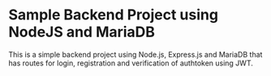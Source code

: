 # Sample Backend Project using NodeJS and MariaDB
This is a simple backend project using Node.js, Express.js and MariaDB that has routes for login, registration and verification of authtoken using JWT.
